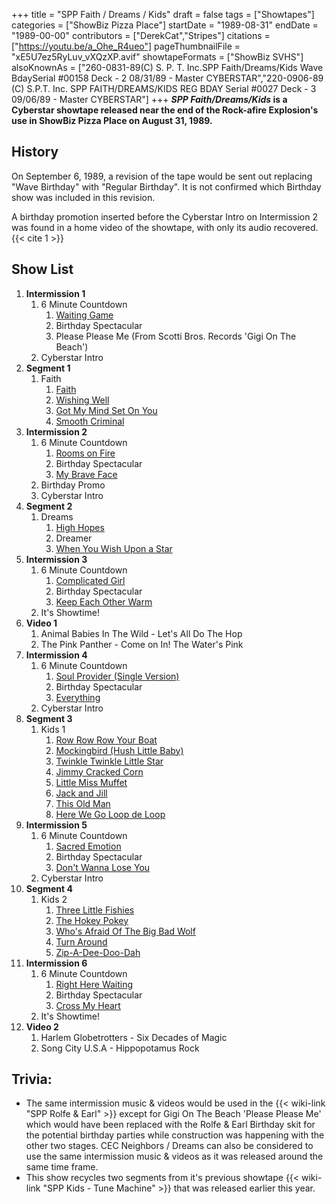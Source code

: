 +++
title = "SPP Faith / Dreams / Kids"
draft = false
tags = ["Showtapes"]
categories = ["ShowBiz Pizza Place"]
startDate = "1989-08-31"
endDate = "1989-00-00"
contributors = ["DerekCat","Stripes"]
citations = ["https://youtu.be/a_Ohe_R4ueo"]
pageThumbnailFile = "xE5U7ez5RyLuv_vXQzXP.avif"
showtapeFormats = ["ShowBiz SVHS"]
alsoKnownAs = ["260-0831-89(C) S. P. T. Inc.SPP Faith/Dreams/Kids Wave BdaySerial #00158 Deck - 2 08/31/89 - Master CYBERSTAR","220-0906-89 (C) S.P.T. Inc. SPP FAITH/DREAMS/KIDS REG BDAY Serial #0027 Deck - 3 09/06/89 - Master CYBERSTAR"]
+++
***SPP Faith/Dreams/Kids* is a Cyberstar showtape released near the end of the Rock-afire
Explosion's use in ShowBiz Pizza Place on August 31, 1989.**

## History

On September 6, 1989, a revision of the tape would be sent out replacing "Wave Birthday" with "Regular Birthday". It is not confirmed which Birthday show was included in this revision.

A birthday promotion inserted before the Cyberstar Intro on Intermission 2 was found in a home video of the showtape, with only its audio recovered. {{< cite 1 >}}

## Show List

1.  **Intermission 1**
    1.  6 Minute Countdown
        1.  [Waiting Game](https://en.wikipedia.org/wiki/Waiting_Game_(Swing_Out_Sister_song))
        2.  Birthday Spectacular
        3.  Please Please Me (From Scotti Bros. Records 'Gigi On The Beach')
    2.  Cyberstar Intro
2.  **Segment 1**
    1.  Faith
        1.  [Faith](https://en.wikipedia.org/wiki/Faith_(George_Michael_song))
        2.  [Wishing Well](https://en.wikipedia.org/wiki/Wishing_Well_(Terence_Trent_D%27Arby_song))
        3.  [Got My Mind Set On You](https://en.wikipedia.org/wiki/Cloud_Nine_(George_Harrison_album))
        4.  [Smooth Criminal](https://en.wikipedia.org/wiki/Smooth_Criminal)
3.  **Intermission 2**
    1.  6 Minute Countdown
        1.  [Rooms on Fire](https://en.wikipedia.org/wiki/Rooms_on_Fire)
        2.  Birthday Spectacular
        3.  [My Brave Face](https://en.wikipedia.org/wiki/My_Brave_Face)
    2.  Birthday Promo
    3.  Cyberstar Intro
4.  **Segment 2**
    1.  Dreams
        1.  [High Hopes](https://en.wikipedia.org/wiki/High_Hopes_(Frank_Sinatra_song))
        2.  Dreamer
        3.  [When You Wish Upon a Star](https://en.wikipedia.org/wiki/When_You_Wish_Upon_a_Star)
5.  **Intermission 3**
    1.  6 Minute Countdown
        1.  [Complicated Girl](https://en.wikipedia.org/wiki/Everything_(The_Bangles_album))
        2.  Birthday Spectacular
        3.  [Keep Each Other Warm](https://en.wikipedia.org/wiki/Barry_Manilow_(1989_album))
    2.  It's Showtime!
6.  **Video 1**
    1.  Animal Babies In The Wild - Let's All Do The Hop
    2.  The Pink Panther - Come on In! The Water's Pink
7.  **Intermission 4**
    1.  6 Minute Countdown
        1.  [Soul Provider (Single Version)](https://en.wikipedia.org/wiki/Soul_Provider)
        2.  Birthday Spectacular
        3.  [Everything](https://en.wikipedia.org/wiki/Everything_(Jody_Watley_song))
    2.  Cyberstar Intro
8.  **Segment 3**
    1.  Kids 1
        1.  [Row Row Row Your Boat](https://en.wikipedia.org/wiki/Row,_Row,_Row_Your_Boat)
        2.  [Mockingbird (Hush Little Baby)](https://en.wikipedia.org/wiki/Hush,_Little_Baby)
        3.  [Twinkle Twinkle Little Star](https://en.wikipedia.org/wiki/Twinkle,_Twinkle,_Little_Star)
        4.  [Jimmy Cracked Corn](https://en.wikipedia.org/wiki/Jimmy_Crack_Corn)
        5.  [Little Miss Muffet](https://en.wikipedia.org/wiki/Little_Miss_Muffet)
        6.  [Jack and Jill](https://en.wikipedia.org/wiki/Jack_and_Jill)
        7.  [This Old Man](https://en.wikipedia.org/wiki/This_Old_Man)
        8.  [Here We Go Loop de Loop](https://en.wikipedia.org/wiki/Loop_de_Loop)
9.  **Intermission 5**
    1.  6 Minute Countdown
        1.  [Sacred Emotion](https://en.wikipedia.org/wiki/Sacred_Emotion)
        2.  Birthday Spectacular
        3.  [Don't Wanna Lose You](https://en.wikipedia.org/wiki/Don%27t_Wanna_Lose_You)
    2.  Cyberstar Intro
10. **Segment 4**
    1.  Kids 2
        1.  [Three Little Fishies](https://en.wikipedia.org/wiki/Three_Little_Fishies)
        2.  [The Hokey Pokey](https://en.wikipedia.org/wiki/Hokey_Pokey)
        3.  [Who's Afraid Of The Big
            Bad Wolf](https://en.wikipedia.org/wiki/Who%27s_Afraid_of_the_Big_Bad_Wolf%3F)
        4.  [Turn Around](https://en.wikipedia.org/wiki/Turn_Around_(Dick_and_Dee_Dee_song))
        5.  [Zip-A-Dee-Doo-Dah](https://en.wikipedia.org/wiki/Zip-a-Dee-Doo-Dah)
11. **Intermission 6**
    1.  6 Minute Countdown
        1.  [Right Here Waiting](https://en.wikipedia.org/wiki/Right_Here_Waiting)
        2.  Birthday Spectacular
        3.  [Cross My Heart](https://en.wikipedia.org/wiki/Martika_(album))
    2.  It's Showtime!
12. **Video 2**
    1.  Harlem Globetrotters - Six Decades of Magic
    2.  Song City U.S.A - Hippopotamus Rock

## Trivia:

- The same intermission music & videos would be used in the {{< wiki-link "SPP Rolfe & Earl" >}} except for Gigi On The Beach 'Please Please Me' which would have
  been replaced with the Rolfe & Earl Birthday skit for the potential birthday parties while construction was
  happening with the other two stages. CEC Neighbors / Dreams can also be considered to use the same intermission
  music & videos as it was released around the same time frame.
- This show recycles two segments from it's previous showtape {{< wiki-link "SPP Kids - Tune Machine" >}} that was released earlier this year.
